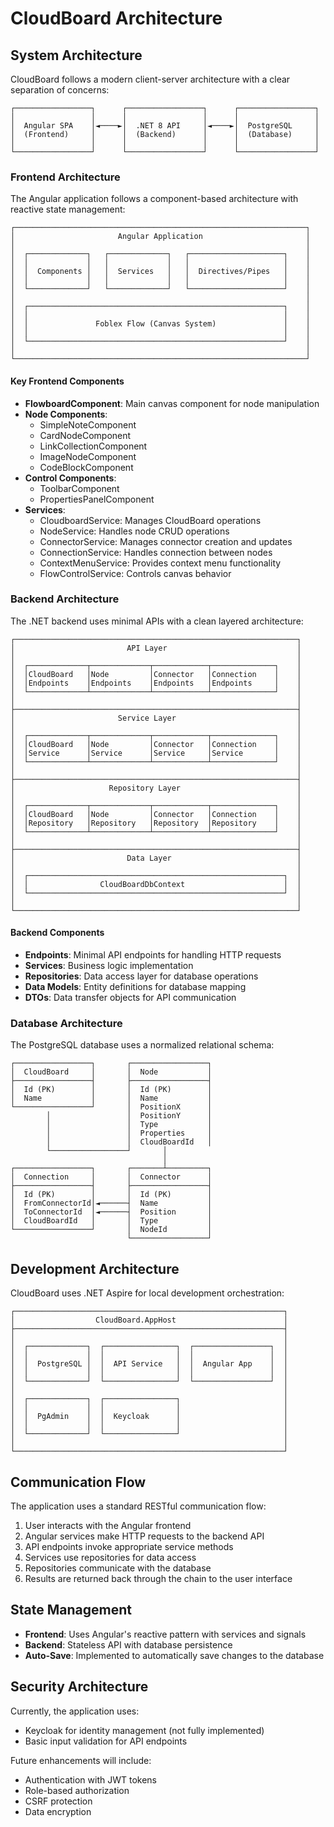 # CloudBoard Architecture

## System Architecture

CloudBoard follows a modern client-server architecture with a clear separation of concerns:

```
┌─────────────────┐      ┌─────────────────┐      ┌─────────────────┐
│                 │      │                 │      │                 │
│  Angular SPA    │◄────►│  .NET 8 API     │◄────►│  PostgreSQL     │
│  (Frontend)     │      │  (Backend)      │      │  (Database)     │
│                 │      │                 │      │                 │
└─────────────────┘      └─────────────────┘      └─────────────────┘
```

### Frontend Architecture

The Angular application follows a component-based architecture with reactive state management:

```
┌─────────────────────────────────────────────────────────────────┐
│                       Angular Application                       │
│                                                                 │
│  ┌─────────────┐   ┌─────────────┐   ┌─────────────────────┐    │
│  │             │   │             │   │                     │    │
│  │  Components │   │  Services   │   │  Directives/Pipes   │    │
│  │             │   │             │   │                     │    │
│  └─────────────┘   └─────────────┘   └─────────────────────┘    │
│                                                                 │
│  ┌─────────────────────────────────────────────────────────┐    │
│  │                                                         │    │
│  │               Foblex Flow (Canvas System)               │    │
│  │                                                         │    │
│  └─────────────────────────────────────────────────────────┘    │
│                                                                 │
└─────────────────────────────────────────────────────────────────┘
```

#### Key Frontend Components

- **FlowboardComponent**: Main canvas component for node manipulation
- **Node Components**: 
  - SimpleNoteComponent
  - CardNodeComponent
  - LinkCollectionComponent
  - ImageNodeComponent
  - CodeBlockComponent
- **Control Components**:
  - ToolbarComponent
  - PropertiesPanelComponent
- **Services**:
  - CloudboardService: Manages CloudBoard operations
  - NodeService: Handles node CRUD operations
  - ConnectorService: Manages connector creation and updates
  - ConnectionService: Handles connection between nodes
  - ContextMenuService: Provides context menu functionality
  - FlowControlService: Controls canvas behavior

### Backend Architecture

The .NET backend uses minimal APIs with a clean layered architecture:

```
┌───────────────────────────────────────────────────────────────┐
│                         API Layer                             │
│                                                               │
│  ┌─────────────┬─────────────┬────────────┬──────────────┐    │
│  │CloudBoard   │Node         │Connector   │Connection    │    │
│  │Endpoints    │Endpoints    │Endpoints   │Endpoints     │    │
│  └─────────────┴─────────────┴────────────┴──────────────┘    │
│                                                               │
├───────────────────────────────────────────────────────────────┤
│                       Service Layer                           │
│                                                               │
│  ┌─────────────┬─────────────┬────────────┬──────────────┐    │
│  │CloudBoard   │Node         │Connector   │Connection    │    │
│  │Service      │Service      │Service     │Service       │    │
│  └─────────────┴─────────────┴────────────┴──────────────┘    │
│                                                               │
├───────────────────────────────────────────────────────────────┤
│                     Repository Layer                          │
│                                                               │
│  ┌─────────────┬─────────────┬────────────┬──────────────┐    │
│  │CloudBoard   │Node         │Connector   │Connection    │    │
│  │Repository   │Repository   │Repository  │Repository    │    │
│  └─────────────┴─────────────┴────────────┴──────────────┘    │
│                                                               │
├───────────────────────────────────────────────────────────────┤
│                         Data Layer                            │
│                                                               │
│  ┌─────────────────────────────────────────────────────────┐  │
│  │                CloudBoardDbContext                      │  │
│  └─────────────────────────────────────────────────────────┘  │
│                                                               │
└───────────────────────────────────────────────────────────────┘
```

#### Backend Components

- **Endpoints**: Minimal API endpoints for handling HTTP requests
- **Services**: Business logic implementation
- **Repositories**: Data access layer for database operations
- **Data Models**: Entity definitions for database mapping
- **DTOs**: Data transfer objects for API communication

### Database Architecture

The PostgreSQL database uses a normalized relational schema:

```
┌─────────────────┐       ┌─────────────────┐
│  CloudBoard     │       │  Node           │
├─────────────────┤       ├─────────────────┤
│  Id (PK)        │       │  Id (PK)        │
│  Name           │       │  Name           │
└─────────────────┘       │  PositionX      │
        │                 │  PositionY      │
        │                 │  Type           │
        │                 │  Properties     │
        │                 │  CloudBoardId   │
        └─────────────────┘       │
                                  │
┌─────────────────┐       ┌───────┴─────────┐
│  Connection     │       │  Connector      │
├─────────────────┤       ├─────────────────┤
│  Id (PK)        │       │  Id (PK)        │
│  FromConnectorId│◄──────┤  Name           │
│  ToConnectorId  │◄──────┤  Position       │
│  CloudBoardId   │       │  Type           │
└─────────────────┘       │  NodeId         │
                          └─────────────────┘
```

## Development Architecture

CloudBoard uses .NET Aspire for local development orchestration:

```
┌────────────────────────────────────────────────────────────┐
│                  CloudBoard.AppHost                        │
├────────────────────────────────────────────────────────────┤
│                                                            │
│  ┌─────────────┐  ┌────────────────┐  ┌─────────────────┐  │
│  │             │  │                │  │                 │  │
│  │  PostgreSQL │  │  API Service   │  │  Angular App    │  │
│  │             │  │                │  │                 │  │
│  └─────────────┘  └────────────────┘  └─────────────────┘  │
│                                                            │
│  ┌─────────────┐  ┌────────────────┐                       │
│  │             │  │                │                       │
│  │  PgAdmin    │  │  Keycloak      │                       │
│  │             │  │                │                       │
│  └─────────────┘  └────────────────┘                       │
│                                                            │
└────────────────────────────────────────────────────────────┘
```

## Communication Flow

The application uses a standard RESTful communication flow:

1. User interacts with the Angular frontend
2. Angular services make HTTP requests to the backend API
3. API endpoints invoke appropriate service methods
4. Services use repositories for data access
5. Repositories communicate with the database
6. Results are returned back through the chain to the user interface

## State Management

- **Frontend**: Uses Angular's reactive pattern with services and signals
- **Backend**: Stateless API with database persistence
- **Auto-Save**: Implemented to automatically save changes to the database

## Security Architecture

Currently, the application uses:
- Keycloak for identity management (not fully implemented)
- Basic input validation for API endpoints

Future enhancements will include:
- Authentication with JWT tokens
- Role-based authorization
- CSRF protection
- Data encryption